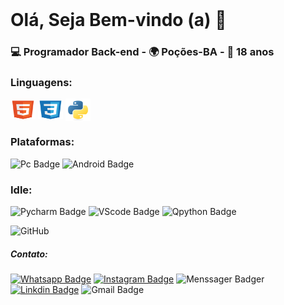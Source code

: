 <div class="place"><br>
  <h1>Olá, Seja Bem-vindo (a) 👋</h1>

  ### 💻 Programador Back-end - 🌍 Poções-BA - 🎈 18 anos
  
  <h3>Linguagens:</h3>
  <img align="center" alt="HTML" height="30" width="40" src="https://raw.githubusercontent.com/devicons/devicon/master/icons/html5/html5-original.svg">
  <img align="center" alt="CSS" height="30" width="40" src="https://raw.githubusercontent.com/devicons/devicon/master/icons/css3/css3-original.svg">
  <img align="center" alt="Python" height="36" width="40" src="https://raw.githubusercontent.com/devicons/devicon/master/icons/python/python-original.svg">
</div>

### Plataformas:
![Pc Badge](https://img.shields.io/badge/Windows-0078D6?style=flat&logo=windows&logoColor=white)
![Android Badge](https://img.shields.io/badge/Android-3DDC84?style=flat&logo=android&logoColor=white)

### Idle:
![Pycharm Badge](https://img.shields.io/badge/pycharm-143?style=flat&logo=pycharm&logoColor=black&color=black&labelColor=green)
![VScode Badge](https://img.shields.io/badge/VScode-6C33AF?logo=visual%20studio)
![Qpython Badge](https://img.shields.io/badge/PyDroid-blue?style=flat&logo=android&logoColor=white)

![GitHub](https://github-readme-streak-stats.herokuapp.com/?user=Cailtom&theme=blue-green)

<p>
  <h5>Contato:</h1>
</p>

[![Whatsapp Badge](https://img.shields.io/badge/-WhatsApp-57D153?style=plastic&logo=whatsapp&logoColor=white)](https://wa.me/557799328936?text=%20)
[![Instagram Badge](https://img.shields.io/badge/-Instagram-E4405F?style=plastic&logo=Instagram&logoColor=white)](https://www.instagram.com/cailtom_oliveyra02)
![Menssager Badger](https://img.shields.io/badge/Messenger-00B2FF?style=plastic&logo=messenger&logoColor=white)
[![Linkdin Badge](https://img.shields.io/badge/-Linkedln-0077B5?style=plastic&logo=linkedin&logoColor=white)](https://www.linkedin.com/in/cailton-oliveira)
![Gmail Badge](https://img.shields.io/badge/Gmail-D14836?style=plastic&logo=gmail&logoColor=white)
 
